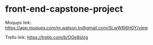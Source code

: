 # front-end-capstone-project

Moqups link: https://app.moqups.com/m.watson.tn@gmail.com/SLwW6i6H0Y/view

Trello link: https://trello.com/b/OGe8sIzg

